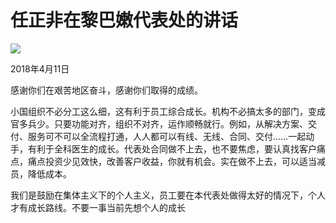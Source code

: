 # 任正非在黎巴嫩代表处的讲话
<img class="pv" src="https://api.visitor.plantree.me/visitor-badge/pv?namespace=plantree.me&key=renzhengfei-speeches/./docs/speeches/2018/04/在黎巴嫩代表处的讲话.md">


2018年4月11日



感谢你们在艰苦地区奋斗，感谢你们取得的成绩。

小国组织不必分工这么细，这有利于员工综合成长。机构不必搞太多的部门，变成官多兵少。只要功能对齐，组织不对齐，运作顺畅就行。例如，从解决方案、交付、服务可不可以全流程打通，人人都可以有线、无线、合同、交付……一起动手，有利于全科医生的成长。代表处合同做不上去，也不要焦虑，要认真找客户痛点，痛点投资少见效快，改善客户收益，你就有机会。实在做不上去，可以适当减员，降低成本。

我们是鼓励在集体主义下的个人主义，员工要在本代表处做得太好的情况下，个人才有成长路线。不要一事当前先想个人的成长
